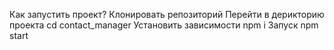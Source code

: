 Как запустить проект?
Клонировать репозиторий
Перейти в дерикторию проекта cd contact_manager
Установить зависимости npm i
Запуск npm start
